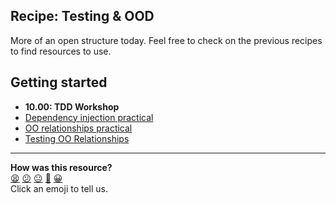 ## Recipe: Testing & OOD

More of an open structure today. Feel free to check on the previous recipes to find resources to use.

## Getting started
* **10.00: TDD Workshop**
* [Dependency injection practical](https://github.com/makersacademy/skills-workshops/blob/main/practicals/object_oriented_design/dependency_injection.md)
* [OO relationships practical](https://github.com/makersacademy/skills-workshops/blob/main/practicals/object_oriented_design/oo_relationships.md)
* [Testing OO Relationships](https://github.com/makersacademy/skills-workshops/blob/main/practicals/object_oriented_design/testing_relationships.md)

<!-- BEGIN GENERATED SECTION DO NOT EDIT -->

---

**How was this resource?**  
[😫](https://airtable.com/shrUJ3t7KLMqVRFKR?prefill_Repository=makersacademy/course&prefill_File=goals/self_directed_learning/inquiry_projects/testing_ood_2.md&prefill_Sentiment=😫) [😕](https://airtable.com/shrUJ3t7KLMqVRFKR?prefill_Repository=makersacademy/course&prefill_File=goals/self_directed_learning/inquiry_projects/testing_ood_2.md&prefill_Sentiment=😕) [😐](https://airtable.com/shrUJ3t7KLMqVRFKR?prefill_Repository=makersacademy/course&prefill_File=goals/self_directed_learning/inquiry_projects/testing_ood_2.md&prefill_Sentiment=😐) [🙂](https://airtable.com/shrUJ3t7KLMqVRFKR?prefill_Repository=makersacademy/course&prefill_File=goals/self_directed_learning/inquiry_projects/testing_ood_2.md&prefill_Sentiment=🙂) [😀](https://airtable.com/shrUJ3t7KLMqVRFKR?prefill_Repository=makersacademy/course&prefill_File=goals/self_directed_learning/inquiry_projects/testing_ood_2.md&prefill_Sentiment=😀)  
Click an emoji to tell us.

<!-- END GENERATED SECTION DO NOT EDIT -->
